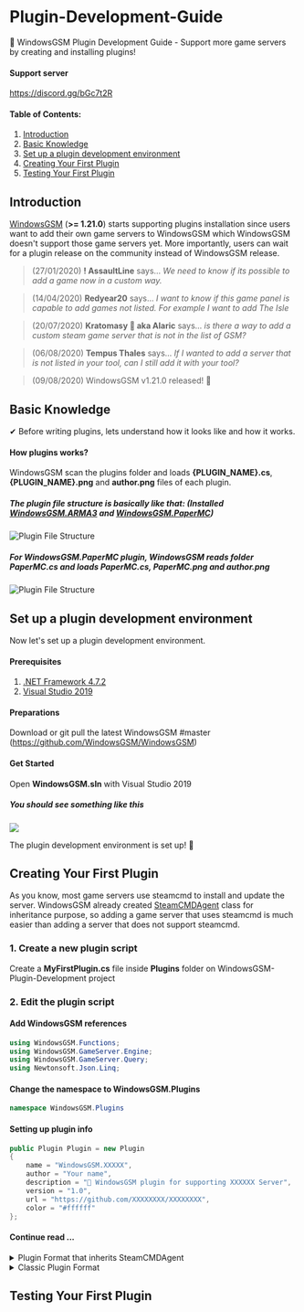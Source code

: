 # Plugin-Development-Guide
🧩 WindowsGSM Plugin Development Guide - Support more game servers by creating and installing plugins!


#### Support server
https://discord.gg/bGc7t2R

#### Table of Contents:
1. [Introduction](#Introduction)
1. [Basic Knowledge](#Knowledge)
1. [Set up a plugin development environment](#Set-up-a-plugin-development-environment) 
1. [Creating Your First Plugin](#Creating-your-first-plugin) 
1. [Testing Your First Plugin](#Testing-your-first-plugin) 

<a name="Introduction"/>

## Introduction
[WindowsGSM](https://github.com/WindowsGSM/WindowsGSM) (**>= 1.21.0**) starts supporting plugins installation since users want to add their own game servers to WindowsGSM which WindowsGSM doesn't support those game servers yet. More importantly, users can wait for a plugin release on the community instead of WindowsGSM release. 

> (27/01/2020) **! AssaultLine** says... _We need to know if its possible to add a game now in a custom way._

> (14/04/2020) **Redyear20** says... _I want to know if this game panel is capable to add games not listed. For example I want to add The Isle_

> (20/07/2020) **Kratomasy 🌈 aka Alaric** says... _is there a way to add a custom steam game server that is not in the list of GSM?_

> (06/08/2020) **Tempus Thales** says... _If I wanted to add a server that is not listed in your tool, can I still add it with your tool?_

> (09/08/2020) WindowsGSM v1.21.0 released! 🥳

<a name="Knowledge"/>

## Basic Knowledge
✔ Before writing plugins, lets understand how it looks like and how it works. 

#### How plugins works?
WindowsGSM scan the plugins folder and loads **{PLUGIN_NAME}.cs**, **{PLUGIN_NAME}.png** and **author.png** files of each plugin.

##### The plugin file structure is basically like that: (Installed [WindowsGSM.ARMA3](https://github.com/BattlefieldDuck/WindowsGSM.ARMA3) and [WindowsGSM.PaperMC](https://github.com/BattlefieldDuck/WindowsGSM.PaperMC))

![Plugin File Structure](https://windowsgsm.com/assets/images/WindowsGSM-PluginsFileStructure-v1.21.0.png)

##### For **WindowsGSM.PaperMC** plugin, WindowsGSM reads folder **PaperMC.cs** and loads **PaperMC.cs**, **PaperMC.png** and **author.png**
![Plugin File Structure](https://windowsgsm.com/assets/images/plugin-demos/PaperMC-files-usage.png)

<a name="Set-up-a-plugin-development-environment"/>

## Set up a plugin development environment
Now let's set up a plugin development environment.

#### Prerequisites
1. [.NET Framework 4.7.2](https://dotnet.microsoft.com/download/dotnet-framework/net472)
1. [Visual Studio 2019](https://sr.gdprvalidate.de/redir/clickGate.php?u=8otB939m&m=12&p=3b121G4eNI&t=33&splash=0&s=&url=https%3A%2F%2Fvisualstudio.microsoft.com%2Fzh-hant%2Fdownloads%2F)

#### Preparations
Download or git pull the latest WindowsGSM #master (https://github.com/WindowsGSM/WindowsGSM)

#### Get Started
Open **WindowsGSM.sln** with Visual Studio 2019

##### You should see something like this
![](https://windowsgsm.com/assets/images/plugin-demos/vs-plugins.png)

The plugin development environment is set up! 🥳

<a name="Creating-your-first-plugin"/>

## Creating Your First Plugin
As you know, most game servers use steamcmd to install and update the server. WindowsGSM already created [SteamCMDAgent](https://github.com/WindowsGSM/WindowsGSM/blob/master/WindowsGSM/GameServer/Engine/SteamCMDAgent.cs) class for inheritance purpose, so adding a game server that uses steamcmd is much easier than adding a server that does not support steamcmd.

### 1. Create a new plugin script
Create a **MyFirstPlugin.cs** file inside **Plugins** folder on WindowsGSM-Plugin-Development project

### 2. Edit the plugin script
#### Add WindowsGSM references
```cs
using WindowsGSM.Functions;
using WindowsGSM.GameServer.Engine;
using WindowsGSM.GameServer.Query;
using Newtonsoft.Json.Linq;
```

#### Change the namespace to WindowsGSM.Plugins
```cs
namespace WindowsGSM.Plugins
```

#### Setting up plugin info
```cs
public Plugin Plugin = new Plugin
{
    name = "WindowsGSM.XXXXX",
    author = "Your name",
    description = "🧩 WindowsGSM plugin for supporting XXXXXX Server",
    version = "1.0",
    url = "https://github.com/XXXXXXXX/XXXXXXXX",
    color = "#ffffff"
};
```

#### Continue read ...

<details>
  <summary>Plugin Format that inherits SteamCMDAgent</summary>
  
  #### Set SteamCMDAgent as parent 
  ```cs
  public class MyFirstPlugin : SteamCMDAgent
  ```
  
  #### Add constructor and properties
  ```cs
  public MyFirstPlugin(ServerConfig serverData) : base(serverData) => base.serverData = _serverData = serverData;
  private readonly ServerConfig _serverData;
  ```
  
  #### Add properties for SteamCMD installer
  ```cs
  public override bool loginAnonymous => false; // true if allows login anonymous on steamcmd, else false
  public override string AppId => ""; // Value of app_update <AppId> 
  ```
  
  #### Add standard variables
  ```cs
  public override string StartPath => ""; // Game server start path
  public string FullName = ""; // Game server FullName
  public bool AllowsEmbedConsole = false;  // Does this server support output redirect?
  public int PortIncrements = 1; // This tells WindowsGSM how many ports should skip after installation
  public object QueryMethod = null; // Query method. Accepted value: null or new A2S() or new FIVEM() or new UT3()

  public string Port = ""; // Default port
  public string QueryPort = ""; // Default query port
  public string Defaultmap = ""; // Default map name
  public string Maxplayers = ""; // Default maxplayers
  public string Additional = ""; // Additional server start parameter
  ```
  
  #### Add standard functions
  ```cs
  public async void CreateServerCFG() { } // Creates a default cfg for the game server after installation

  public async Task<Process> Start() { return null; } // Start server function, return its Process
  public async Task Stop(Process p) { return null; } // Stop server function
  ```
  
  Done! All necessary variables and functions were all created. you can now start edit your script and create your first plugin!
  
  #### Example plugins with plugin format that inherits SteamCMDAgent [WindowsGSM.ARMA3](https://github.com/BattlefieldDuck/WindowsGSM.ARMA3)
  
</details>

<details>
  <summary>Classic Plugin Format</summary>

  #### Add constructor and properties
  ```cs
  public MyFirstPlugin(ServerConfig serverData) => _serverData = serverData;
  private readonly ServerConfig _serverData;
  public string Error, Notice;
  ```

  #### Add standard variables
  ```cs
  public string StartPath = ""; // Game server start path
  public string FullName = ""; // Game server FullName
  public bool AllowsEmbedConsole = false;  // Does this server support output redirect?
  public int PortIncrements = 1; // This tells WindowsGSM how many ports should skip after installation
  public object QueryMethod = null; // Query method. Accepted value: null or new A2S() or new FIVEM() or new UT3()

  public string Port = ""; // Default port
  public string QueryPort = ""; // Default query port
  public string Defaultmap = ""; // Default map name
  public string Maxplayers = ""; // Default maxplayers
  public string Additional = ""; // Additional server start parameter
  ```

  #### Add standard functions
  ```cs
  public async void CreateServerCFG() { } // Creates a default cfg for the game server after installation

  public async Task<Process> Start() { return null; } // Start server function, return its Process
  public async Task Stop(Process p) { return null; } // Stop server function
  public async Task<Process> Install() { return null; } // Install server function
  public async Task<Process> Update() { return null; } // Update server function

  public bool IsInstallValid() { return false; } // Check if the installation is successful
  public bool IsImportValid(string path) { return false; } // Check is the directory valid for import

  public string GetLocalBuild() { return ""; } // Return local server version
  public async Task<string> GetRemoteBuild() { return ""; } // Return latest server version
  ```
  
  Done! All necessary variables and functions were all created. you can now start edit your script and create your first plugin! 
  
  #### Example plugins with classic plugin format [WindowsGSM.PaperMC](https://github.com/BattlefieldDuck/WindowsGSM.PaperMC)
  
</details>

<a name="Testing-your-first-plugin"/>

## Testing Your First Plugin

